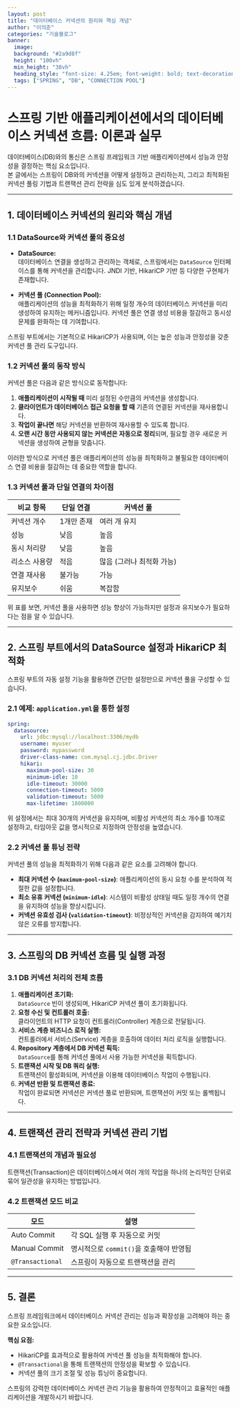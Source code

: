 ```yaml
---
layout: post  
title: "데이터베이스 커넥션의 원리와 핵심 개념"  
author: "이의준"  
categories: "기술블로그"  
banner:  
  image: 
  background: "#2a9d8f"  
  height: "100vh"  
  min_height: "38vh"  
  heading_style: "font-size: 4.25em; font-weight: bold; text-decoration: underline"  
  tags: ["SPRING", "DB", "CONNECTION POOL"]
---
```


# 스프링 기반 애플리케이션에서의 데이터베이스 커넥션 흐름: 이론과 실무

데이터베이스(DB)와의 통신은 스프링 프레임워크 기반 애플리케이션에서 성능과 안정성을 결정하는 핵심 요소입니다.  
본 글에서는 스프링이 DB와의 커넥션을 어떻게 설정하고 관리하는지, 그리고 최적화된 커넥션 풀링 기법과 트랜잭션 관리 전략을 심도 있게 분석하겠습니다.

---

## 1. 데이터베이스 커넥션의 원리와 핵심 개념

### 1.1 DataSource와 커넥션 풀의 중요성

- **DataSource:**  
  데이터베이스 연결을 생성하고 관리하는 객체로, 스프링에서는 `DataSource` 인터페이스를 통해 커넥션을 관리합니다. JNDI 기반, HikariCP 기반 등 다양한 구현체가 존재합니다.

- **커넥션 풀 (Connection Pool):**  
  애플리케이션의 성능을 최적화하기 위해 일정 개수의 데이터베이스 커넥션을 미리 생성하여 유지하는 메커니즘입니다. 커넥션 풀은 연결 생성 비용을 절감하고 동시성 문제를 완화하는 데 기여합니다.

스프링 부트에서는 기본적으로 HikariCP가 사용되며, 이는 높은 성능과 안정성을 갖춘 커넥션 풀 관리 도구입니다.

### 1.2 커넥션 풀의 동작 방식

커넥션 풀은 다음과 같은 방식으로 동작합니다:
1. **애플리케이션이 시작될 때** 미리 설정된 수만큼의 커넥션을 생성합니다.
2. **클라이언트가 데이터베이스 접근 요청을 할 때** 기존의 연결된 커넥션을 재사용합니다.
3. **작업이 끝나면** 해당 커넥션을 반환하여 재사용할 수 있도록 합니다.
4. **오랜 시간 동안 사용되지 않는 커넥션은 자동으로 정리**되며, 필요할 경우 새로운 커넥션을 생성하여 균형을 맞춥니다.

이러한 방식으로 커넥션 풀은 애플리케이션의 성능을 최적화하고 불필요한 데이터베이스 연결 비용을 절감하는 데 중요한 역할을 합니다.

### 1.3 커넥션 풀과 단일 연결의 차이점

| 비교 항목      | 단일 연결 | 커넥션 풀 |
|---------------|---------|---------|
| 커넥션 개수   | 1개만 존재 | 여러 개 유지 |
| 성능         | 낮음 | 높음 |
| 동시 처리량   | 낮음 | 높음 |
| 리소스 사용량 | 적음 | 많음 (그러나 최적화 가능) |
| 연결 재사용   | 불가능 | 가능 |
| 유지보수     | 쉬움 | 복잡함 |

위 표를 보면, 커넥션 풀을 사용하면 성능 향상이 가능하지만 설정과 유지보수가 필요하다는 점을 알 수 있습니다.

---

## 2. 스프링 부트에서의 DataSource 설정과 HikariCP 최적화

스프링 부트의 자동 설정 기능을 활용하면 간단한 설정만으로 커넥션 풀을 구성할 수 있습니다.

### 2.1 예제: `application.yml`을 통한 설정

```yaml
spring:
  datasource:
    url: jdbc:mysql://localhost:3306/mydb
    username: myuser
    password: mypassword
    driver-class-name: com.mysql.cj.jdbc.Driver
    hikari:
      maximum-pool-size: 30
      minimum-idle: 10
      idle-timeout: 30000
      connection-timeout: 5000
      validation-timeout: 5000
      max-lifetime: 1800000
```

위 설정에서는 최대 30개의 커넥션을 유지하며, 비활성 커넥션의 최소 개수를 10개로 설정하고, 타임아웃 값을 명시적으로 지정하여 안정성을 높였습니다.

### 2.2 커넥션 풀 튜닝 전략

커넥션 풀의 성능을 최적화하기 위해 다음과 같은 요소를 고려해야 합니다.

- **최대 커넥션 수 (`maximum-pool-size`)**: 애플리케이션의 동시 요청 수를 분석하여 적절한 값을 설정합니다.
- **최소 유휴 커넥션 (`minimum-idle`)**: 시스템이 비활성 상태일 때도 일정 개수의 연결을 유지하여 성능을 향상시킵니다.
- **커넥션 유효성 검사 (`validation-timeout`)**: 비정상적인 커넥션을 감지하여 예기치 않은 오류를 방지합니다.

---

## 3. 스프링의 DB 커넥션 흐름 및 실행 과정

### 3.1 DB 커넥션 처리의 전체 흐름

1. **애플리케이션 초기화:**  
   `DataSource` 빈이 생성되며, HikariCP 커넥션 풀이 초기화됩니다.
2. **요청 수신 및 컨트롤러 호출:**  
   클라이언트의 HTTP 요청이 컨트롤러(Controller) 계층으로 전달됩니다.
3. **서비스 계층 비즈니스 로직 실행:**  
   컨트롤러에서 서비스(Service) 계층을 호출하여 데이터 처리 로직을 실행합니다.
4. **Repository 계층에서 DB 커넥션 획득:**  
   `DataSource`를 통해 커넥션 풀에서 사용 가능한 커넥션을 획득합니다.
5. **트랜잭션 시작 및 DB 쿼리 실행:**  
   트랜잭션이 활성화되며, 커넥션을 이용해 데이터베이스 작업이 수행됩니다.
6. **커넥션 반환 및 트랜잭션 종료:**  
   작업이 완료되면 커넥션은 커넥션 풀로 반환되며, 트랜잭션이 커밋 또는 롤백됩니다.

---

## 4. 트랜잭션 관리 전략과 커넥션 관리 기법

### 4.1 트랜잭션의 개념과 필요성

트랜잭션(Transaction)은 데이터베이스에서 여러 개의 작업을 하나의 논리적인 단위로 묶어 일관성을 유지하는 방법입니다. 

### 4.2 트랜잭션 모드 비교

| 모드 | 설명 |
|------|-----|
| Auto Commit | 각 SQL 실행 후 자동으로 커밋 |
| Manual Commit | 명시적으로 `commit()`을 호출해야 반영됨 |
| `@Transactional` | 스프링이 자동으로 트랜잭션을 관리 |

---

## 5. 결론

스프링 프레임워크에서 데이터베이스 커넥션 관리는 성능과 확장성을 고려해야 하는 중요한 요소입니다. 

**핵심 요점:**
- HikariCP를 효과적으로 활용하여 커넥션 풀 성능을 최적화해야 합니다.
- `@Transactional`을 통해 트랜잭션의 안정성을 확보할 수 있습니다.
- 커넥션 풀의 크기 조절 및 성능 튜닝이 중요합니다.

스프링의 강력한 데이터베이스 커넥션 관리 기능을 활용하여 안정적이고 효율적인 애플리케이션을 개발하시기 바랍니다.

